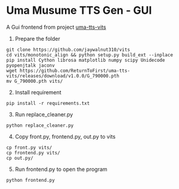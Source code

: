 # Uma Musume TTS Gen - GUI
A Gui frontend from project [uma-tts-vits](https://github.com/ReturnToFirst/uma-tts-vits)

1. Prepare the folder
```
git clone https://github.com/jaywalnut310/vits
cd vits/monotonic_align && python setup.py build_ext --inplace
pip install Cython librosa matplotlib numpy scipy Unidecode pyopenjtalk jaconv
wget https://github.com/ReturnToFirst/uma-tts-vits/releases/download/v1.0.0/G_790000.pth
mv G_790000.pth vits/
```

2. Install requirement
```
pip install -r requirements.txt
```

3. Run replace_cleaner.py
```
python replace_cleaner.py
```

4. Copy front.py, frontend.py, out.py to vits
```
cp front.py vits/
cp frontend.py vits/
cp out.py/
```

5. Run frontend.py to open the program
```
python frontend.py
```